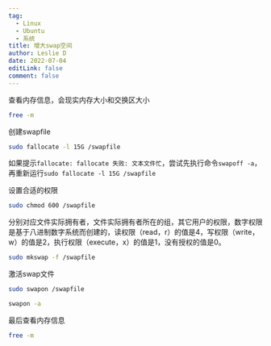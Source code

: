 ```yaml
---
tag:
  - Linux
  - Ubuntu
  - 系统
title: 增大swap空间
author: Leslie D
date: 2022-07-04
editLink: false
comment: false
---
```


查看内存信息，会现实内存大小和交换区大小
```bash
free -m 
```
创建swapfile
```bash
sudo fallocate -l 15G /swapfile
```
如果提示`fallocate: fallocate 失败: 文本文件忙`，尝试先执行命令`swapoff -a`，再重新运行`sudo fallocate -l 15G /swapfile`

设置合适的权限
```bash
sudo chmod 600 /swapfile
```

分别对应文件实际拥有者，文件实际拥有者所在的组，其它用户的权限，数字权限是基于八进制数字系统而创建的，读权限（read，r）的值是4，写权限（write，w）的值是2，执行权限（execute，x）的值是1，没有授权的值是0。

```bash
sudo mkswap -f /swapfile
```


激活swap文件
```bash
sudo swapon /swapfile
```

```bash
swapon -a
```

最后查看内存信息
```bash
free -m
```
